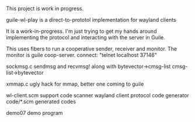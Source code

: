 This project is work in progress.

guile-wl-play is a direct-to-prototol implementation for wayland clients

It is a work-in-progress.  I'm just trying to get my hands around
implementing the protocol and interacting with the server in Guile.

This uses fibers to run a cooperative sender, receiver and monitor.
The monitor is guile coop-server.  connect: "telnet localhost 37146"

sockmsg.c	sendmsg and recvmsg! along with
		bytevector->cmsg-list cmsg-list->bytevector

xmmap.c		ugly hack for mmap, better one coming to guile

wl-client.scm	support code
scanner		wayland client protocol code generator
code/*.scm	generated codes

demo07		demo program

